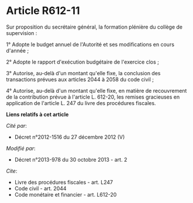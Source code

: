 # Article R612-11

Sur proposition du secrétaire général, la formation plénière du collège de supervision : 

1° Adopte le budget annuel de l'Autorité et ses modifications en cours d'année ; 

2° Adopte le rapport d'exécution budgétaire de l'exercice clos ; 

3° Autorise, au-delà d'un montant qu'elle fixe, la conclusion des transactions prévues aux articles 2044 à 2058 du code
civil ; 

4° Autorise, au-delà d'un montant qu'elle fixe, en matière de recouvrement de la contribution prévue à l'article L. 612-20,
les remises gracieuses en application de l'article L. 247 du livre des procédures fiscales.

**Liens relatifs à cet article**

_Cité par_:

  - Décret n°2012-1516 du 27 décembre 2012 (V)

_Modifié par_:

  - Décret n°2013-978 du 30 octobre 2013 - art. 2

_Cite_:

  - Livre des procédures fiscales - art. L247
  - Code civil - art. 2044
  - Code monétaire et financier - art. L612-20

